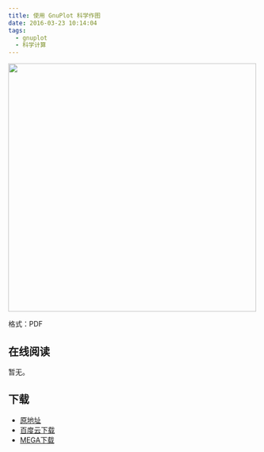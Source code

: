```yaml
---
title: 使用 GnuPlot 科学作图
date: 2016-03-23 10:14:04
tags:
  - gnuplot
  - 科学计算
---
```


<img src='http://ww4.sinaimg.cn/large/841aea59jw1f26ks49obnj20mo0tc420.jpg' width='500' />

格式：PDF

<!--more-->

## 在线阅读 ##

暂无。

## 下载 ##

+ [原地址](http://www.phy.fju.edu.tw/files/archive/876_ab57aed9.pdf)
+ [百度云下载](http://pan.baidu.com/s/1bZmJgy)
+ [MEGA下载](https://mega.nz/#!GJl0ADjB!JgM91Fu5FSiwbYhdpdj1_6fmxQ0WUbLdjQrTPtkkjmY)
